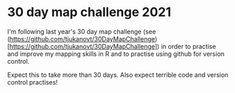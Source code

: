 # 30 day map challenge 2021

I'm following last year's 30 day map challenge (see (https://github.com/tjukanovt/30DayMapChallenge)[https://github.com/tjukanovt/30DayMapChallenge]) in order to practise and improve my mapping skills in R and to practise using github for version control.

Expect this to take more than 30 days. Also expect terrible code and version control practises!
